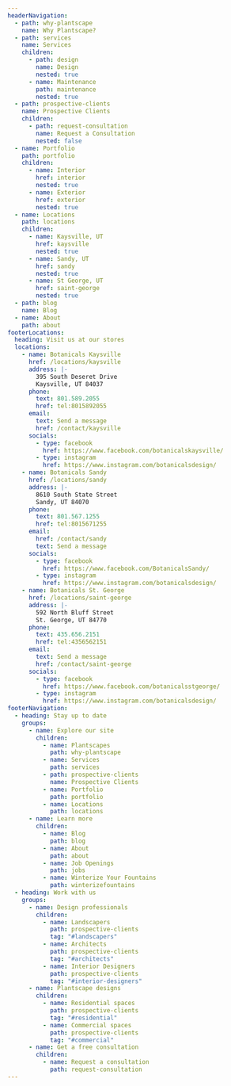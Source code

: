```yaml
---
headerNavigation:
  - path: why-plantscape
    name: Why Plantscape?
  - path: services
    name: Services
    children:
      - path: design
        name: Design
        nested: true
      - name: Maintenance
        path: maintenance
        nested: true
  - path: prospective-clients
    name: Prospective Clients
    children:
      - path: request-consultation
        name: Request a Consultation
        nested: false
  - name: Portfolio
    path: portfolio
    children:
      - name: Interior
        href: interior
        nested: true
      - name: Exterior
        href: exterior
        nested: true
  - name: Locations
    path: locations
    children:
      - name: Kaysville, UT
        href: kaysville
        nested: true
      - name: Sandy, UT
        href: sandy
        nested: true
      - name: St George, UT
        href: saint-george
        nested: true
  - path: blog
    name: Blog
  - name: About
    path: about
footerLocations:
  heading: Visit us at our stores
  locations:
    - name: Botanicals Kaysville
      href: /locations/kaysville
      address: |-
        395 South Deseret Drive
        Kaysville, UT 84037
      phone:
        text: 801.589.2055
        href: tel:8015892055
      email:
        text: Send a message
        href: /contact/kaysville
      socials:
        - type: facebook
          href: https://www.facebook.com/botanicalskaysville/
        - type: instagram
          href: https://www.instagram.com/botanicalsdesign/
    - name: Botanicals Sandy
      href: /locations/sandy
      address: |-
        8610 South State Street
        Sandy, UT 84070
      phone:
        text: 801.567.1255
        href: tel:8015671255
      email:
        href: /contact/sandy
        text: Send a message
      socials:
        - type: facebook
          href: https://www.facebook.com/BotanicalsSandy/
        - type: instagram
          href: https://www.instagram.com/botanicalsdesign/
    - name: Botanicals St. George
      href: /locations/saint-george
      address: |-
        592 North Bluff Street
        St. George, UT 84770
      phone:
        text: 435.656.2151
        href: tel:4356562151
      email:
        text: Send a message
        href: /contact/saint-george
      socials:
        - type: facebook
          href: https://www.facebook.com/botanicalsstgeorge/
        - type: instagram
          href: https://www.instagram.com/botanicalsdesign/
footerNavigation:
  - heading: Stay up to date
    groups:
      - name: Explore our site
        children:
          - name: Plantscapes
            path: why-plantscape
          - name: Services
            path: services
          - path: prospective-clients
            name: Prospective Clients
          - name: Portfolio
            path: portfolio
          - name: Locations
            path: locations
      - name: Learn more
        children:
          - name: Blog
            path: blog
          - name: About
            path: about
          - name: Job Openings
            path: jobs
          - name: Winterize Your Fountains
            path: winterizefountains
  - heading: Work with us
    groups:
      - name: Design professionals
        children:
          - name: Landscapers
            path: prospective-clients
            tag: "#landscapers"
          - name: Architects
            path: prospective-clients
            tag: "#architects"
          - name: Interior Designers
            path: prospective-clients
            tag: "#interior-designers"
      - name: Plantscape designs
        children:
          - name: Residential spaces
            path: prospective-clients
            tag: "#residential"
          - name: Commercial spaces
            path: prospective-clients
            tag: "#commercial"
      - name: Get a free consultation
        children:
          - name: Request a consultation
            path: request-consultation
---
```

